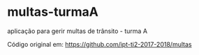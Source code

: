 # multas-turmaA
aplicação para gerir multas de trânsito - turma A

Código original em: https://github.com/ipt-ti2-2017-2018/multas
